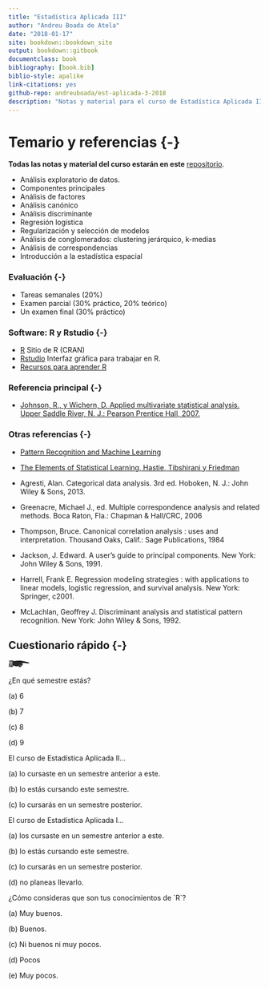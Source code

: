 ```yaml
--- 
title: "Estadística Aplicada III"
author: "Andreu Boada de Atela"
date: "2018-01-17"
site: bookdown::bookdown_site
output: bookdown::gitbook
documentclass: book
bibliography: [book.bib]
biblio-style: apalike
link-citations: yes
github-repo: andreuboada/est-aplicada-3-2018
description: "Notas y material para el curso de Estadística Aplicada III, 2017 (ITAM)"
---
```


# Temario y referencias {-}

**Todas las notas y material del curso estarán en este** [repositorio](https://github.com/andreuboada/est-aplicada-3-2017).

- Análisis exploratorio de datos. 
- Componentes principales
- Análisis de factores
- Análisis canónico
- Análisis discriminante
- Regresión logística 
- Regularización y selección de modelos
- Análisis de conglomerados: clustering jerárquico, k-medias
- Análisis de correspondencias
- Introducción a la estadística espacial


### Evaluación {-}

- Tareas semanales (20%)
- Examen parcial (30% práctico, 20% teórico)
- Un examen final (30% práctico)

### Software: R y Rstudio {-}

- [R](https://cran.r-project.org) Sitio de R (CRAN)
- [Rstudio](https://www.rstudio.com/products/RStudio/) Interfaz gráfica para trabajar en R.
- [Recursos para aprender R](https://www.rstudio.com/online-learning/#R)

### Referencia principal {-}

- [Johnson, R., y Wichern, D. Applied multivariate statistical analysis. Upper Saddle River, N. J.: Pearson Prentice Hall, 2007.](https://www.pearson.com/us/higher-education/program/Johnson-Applied-Multivariate-Statistical-Analysis-6th-Edition/PGM274834.html)

### Otras referencias {-}

- [Pattern Recognition and Machine Learning](http://www.springer.com/us/book/9780387310732)

- [The Elements of Statistical Learning, Hastie, Tibshirani y Friedman](https://web.stanford.edu/~hastie/ElemStatLearn/)

- Agresti, Alan. Categorical data analysis. 3rd ed.  Hoboken, N. J.: John Wiley & Sons, 2013.

- Greenacre, Michael J., ed. Multiple correspondence analysis and related methods. Boca Raton, Fla.: Chapman & Hall/CRC, 2006
 
- Thompson, Bruce. Canonical correlation analysis : uses and interpretation. Thousand Oaks, Calif.: Sage Publications, 1984

- Jackson, J. Edward. A user’s guide to principal components. New York: John Wiley & Sons, 1991.

- Harrell, Frank E. Regression modeling strategies : with applications to linear models, logistic regression, and survival analysis. New York: Springer, c2001.

- McLachlan, Geoffrey J. Discriminant analysis and statistical pattern recognition. New York: John Wiley & Sons, 1992. 

## Cuestionario rápido  {-}

![](figuras/manicule2.jpg) 
<div class="centered">
<p class="espacio">
</p>
¿En qué semestre estás?

(a) 6

(b) 7

(c) 8

(d) 9

<p class="espacio">
</p>
</div>

<div class="centered">
<p class="espacio">
</p>
El curso de Estadística Aplicada II...

(a) lo cursaste en un semestre anterior a este.

(b) lo estás cursando este semestre.

(c) lo cursarás en un semestre posterior.


<p class="espacio">
</p>
</div>

<div class="centered">
<p class="espacio">
</p>
El curso de Estadística Aplicada I...

(a) los cursaste en un semestre anterior a este.

(b) lo estás cursando este semestre.

(c) lo cursarás en un semestre posterior.

(d) no planeas llevarlo.


<p class="espacio">
</p>
</div>

<div class="centered">
<p class="espacio">
</p>
¿Cómo consideras que son tus conocimientos de `R`?

(a) Muy buenos.

(b) Buenos.

(c) Ni buenos ni muy pocos.

(d) Pocos

(e) Muy pocos.


<p class="espacio">
</p>
</div>
